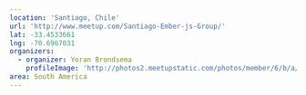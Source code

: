 ```yaml
---
location: 'Santiago, Chile'
url: 'http://www.meetup.com/Santiago-Ember-js-Group/'
lat: -33.4533661
lng: -70.6967031
organizers:
  - organizer: Yoran Brondsema
    profileImage: 'http://photos2.meetupstatic.com/photos/member/6/b/a/0/thumb_142947552.jpeg'
area: South America
---
```

